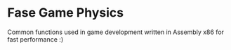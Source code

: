 # Fase Game Physics
Common functions used in game development written in Assembly x86 for fast performance :)
